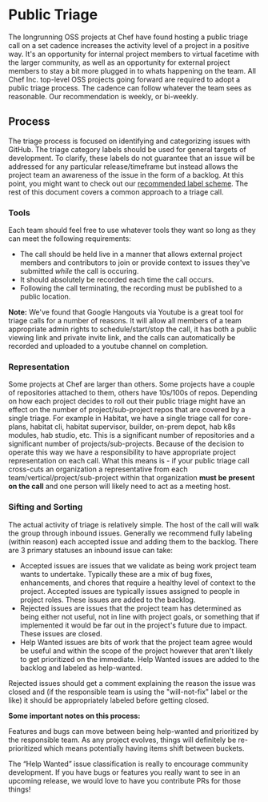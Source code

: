 # Public Triage

The longrunning OSS projects at Chef have found hosting a public triage call on a set cadence increases the activity level of a project in a positive way. It's an opportunity for internal project members to virtual facetime with the larger community, as well as an opportunity for external project members to stay a bit more plugged in to whats happening on the team. All Chef Inc. top-level OSS projects going forward are required to adopt a public triage process. The cadence can follow whatever the team sees as reasonable. Our recommendation is weekly, or bi-weekly.

## Process

The triage process is focused on identifying and categorizing issues with GitHub. The triage category labels should be used for general targets of development. To clarify, these labels do not guarantee that an issue will be addressed for any particular release/timeframe but instead allows the project team an awareness of the issue in the form of a backlog. At this point, you might want to check out our [recommended label scheme](github_labels.md). The rest of this document covers a common approach to a triage call.

### Tools

Each team should feel free to use whatever tools they want so long as they can meet the following requirements:
  - The call should be held live in a manner that allows external project members and contributors to join or provide context to issues they've submitted _while_ the call is occuring.
  - It should absolutely be recorded each time the call occurs.
  - Following the call terminating, the recording must be published to a public location.

**Note:** We've found that Google Hangouts via Youtube is a great tool for triage calls for a number of reasons. It will allow all members of a team appropriate admin rights to schedule/start/stop the call, it has both a public viewing link and private invite link, and the calls can automatically be recorded and uploaded to a youtube channel on completion.

### Representation

Some projects at Chef are larger than others. Some projects have a couple of repositories attached to them, others have 10s/100s of repos. Depending on how each project decides to roll out their public triage might have an effect on the number of project/sub-project repos that are covered by a single triage. For example in Habitat, we have a single triage call for core-plans, habitat cli, habitat supervisor, builder, on-prem depot, hab k8s modules, hab studio, etc. This is a significant number of repositories and a significant number of projects/sub-projects. Because of the decision to operate this way we have a responsibility to have appropriate project representation on each call. What this means is - if your public triage call cross-cuts an organization a representative from each team/vertical/project/sub-project within that organization **must be present on the call** and one person will likely need to act as a meeting host.

### Sifting and Sorting

The actual activity of triage is relatively simple. The host of the call will walk the group through inbound issues. Generally we recommend fully labeling (within reason) each accepted issue and adding them to the backlog. There are 3 primary statuses an inbound issue can take:
  - Accepted issues are issues that we validate as being work project team wants to undertake. Typically these are a mix of bug fixes, enhancements, and chores that require a healthy level of context to the project. Accepted issues are typically issues assigned to people in project roles. These issues are added to the backlog.
  - Rejected issues are issues that the project team has determined as being either not useful, not in line with project goals, or something that if implemented it would be far out in the project's future due to impact. These issues are closed.
  - Help Wanted issues are bits of work that the project team agree would be useful and within the scope of the project however that aren't likely to get prioritized on the immediate. Help Wanted issues are added to the backlog and labeled as help-wanted.

Rejected issues should get a comment explaining the reason the issue was closed and (if the responsible team is using the "will-not-fix" label or the like) it should be appropriately labeled before getting closed. 


**Some important notes on this process:**

Features and bugs can move between being help-wanted and prioritized by the responsible team. As any project evolves, things will definitely be re-prioritized which means potentially having items shift between buckets.

The “Help Wanted” issue classification is really to encourage community development. If you have bugs or features you really want to see in an upcoming release, we would love to have you contribute PRs for those things!
